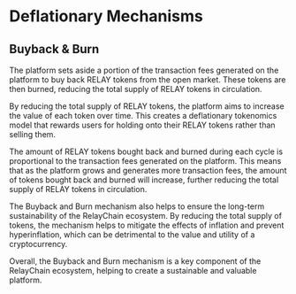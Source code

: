 # Deflationary Mechanisms

## **Buyback & Burn**&#x20;

The platform sets aside a portion of the transaction fees generated on the platform to buy back RELAY tokens from the open market. These tokens are then burned, reducing the total supply of RELAY tokens in circulation.

By reducing the total supply of RELAY tokens, the platform aims to increase the value of each token over time. This creates a deflationary tokenomics model that rewards users for holding onto their RELAY tokens rather than selling them.

The amount of RELAY tokens bought back and burned during each cycle is proportional to the transaction fees generated on the platform. This means that as the platform grows and generates more transaction fees, the amount of tokens bought back and burned will increase, further reducing the total supply of RELAY tokens in circulation.

The Buyback and Burn mechanism also helps to ensure the long-term sustainability of the RelayChain ecosystem. By reducing the total supply of tokens, the mechanism helps to mitigate the effects of inflation and prevent hyperinflation, which can be detrimental to the value and utility of a cryptocurrency.

Overall, the Buyback and Burn mechanism is a key component of the RelayChain ecosystem, helping to create a sustainable and valuable platform.
